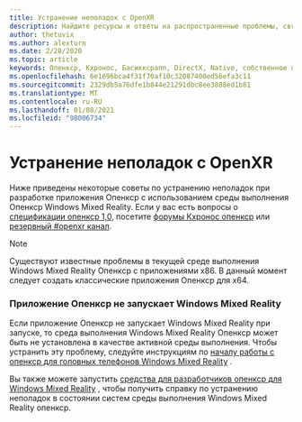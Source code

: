 ```yaml
---
title: Устранение неполадок с OpenXR
description: Найдите ресурсы и ответы на распространенные проблемы, связанные с устранением неполадок в приложениях Windows Mixed Reality Опенкср.
author: thetuvix
ms.author: alexturn
ms.date: 2/28/2020
ms.topic: article
keywords: Опенкср, Кхронос, Басикксрапп, DirectX, Native, собственное приложение, настраиваемое ядро, по промежуточного слоя, устранение неполадок
ms.openlocfilehash: 6e1696bca4f31f70af10c32087400ed56efa3c11
ms.sourcegitcommit: 2329db5a76dfe1b844e21291dbc8ee3888ed1b81
ms.translationtype: MT
ms.contentlocale: ru-RU
ms.lasthandoff: 01/08/2021
ms.locfileid: "98006734"
---
```

# <a name="openxr-troubleshooting"></a>Устранение неполадок с OpenXR

Ниже приведены некоторые советы по устранению неполадок при разработке приложения Опенкср с использованием среды выполнения Опенкср Windows Mixed Reality.  Если у вас есть вопросы о <a href="https://www.khronos.org/registry/OpenXR/specs/1.0/html/xrspec.html" target="_blank">спецификации опенкср 1,0</a>, посетите <a href="https://community.khronos.org/c/openxr" target="_blank">форумы Кхронос опенкср</a> или <a href="https://khr.io/slack" target="_blank">резервный #openxr канал</a>.

>[!NOTE]
>Существуют известные проблемы в текущей среде выполнения Windows Mixed Reality Опенкср с приложениями x86.  В данный момент следует создать классические приложения Опенкср для x64.

### <a name="openxr-app-not-starting-windows-mixed-reality"></a>Приложение Опенкср не запускает Windows Mixed Reality

Если приложение Опенкср не запускает Windows Mixed Reality при запуске, то среда выполнения Windows Mixed Reality Опенкср может быть не установлена в качестве активной среды выполнения. Чтобы устранить эту проблему, следуйте инструкциям по [началу работы с опенкср для головных телефонов Windows Mixed Reality](openxr-getting-started.md#getting-started-with-openxr-for-windows-mixed-reality-headsets) .

Вы также можете запустить [средства для разработчиков опенкср для Windows Mixed Reality](openxr-getting-started.md#getting-the-openxr-developer-tools-for-windows-mixed-reality) , чтобы получить справку по устранению неполадок в состоянии систем среды выполнения Windows Mixed Reality опенкср.